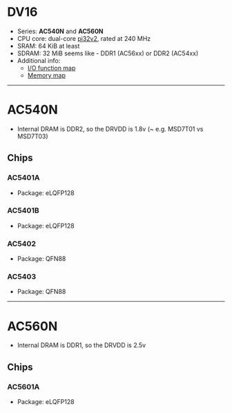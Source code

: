 # DV16

- Series: **AC540N** and **AC560N**
- CPU core: dual-core [pi32v2](../../cpu/index.md#pi32v2), rated at 240 MHz
- SRAM: 64 KiB at least
- SDRAM: 32 MiB seems like - DDR1 (AC56xx) or DDR2 (AC54xx)
- Additional info:
  * [I/O function map](iomap.md)
  * [Memory map](memmap.md)

--------------------------------------------------------------------------------
# AC540N

- Internal DRAM is DDR2, so the DRVDD is 1.8v (~ e.g. MSD7T01 vs MSD7T03)

## Chips

### AC5401A

- Package: eLQFP128

### AC5401B

- Package: eLQFP128

### AC5402

- Package: QFN88

### AC5403

- Package: QFN88

--------------------------------------------------------------------------------
# AC560N

- Internal DRAM is DDR1, so the DRVDD is 2.5v

## Chips

### AC5601A

- Package: eLQFP128
